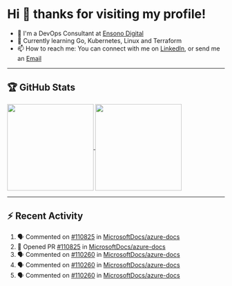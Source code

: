 # Hi 👋 thanks for visiting my profile!

- 💼 I'm a DevOps Consultant at [Ensono Digital](https://www.ensonodigital.com/)
- 🌱 Currently learning Go, Kubernetes, Linux and Terraform
- 📫 How to reach me: You can connect with me on [LinkedIn](https://www.linkedin.com/in/thepaulmacca/), or send me an [Email](mailto:pm@thepaulmacca.com)

---

## :trophy: GitHub Stats

<a href="https://github.com/anuraghazra/github-readme-stats">
  <img height=200 align="center" src="https://github-readme-stats.vercel.app/api?username=thepaulmacca&count_private=true&show_icons=true&theme=dark" />
</a>
<a href="https://github.com/anuraghazra/convoychat">
  <img height=200 align="center" src="https://github-readme-stats.vercel.app/api/top-langs?username=thepaulmacca&layout=compact&langs_count=8&theme=dark&card_width=320" />
</a>

---

## :zap: Recent Activity

<!--START_SECTION:activity-->
1. 🗣 Commented on [#110825](https://github.com/MicrosoftDocs/azure-docs/issues/110825) in [MicrosoftDocs/azure-docs](https://github.com/MicrosoftDocs/azure-docs)
2. 💪 Opened PR [#110825](https://github.com/MicrosoftDocs/azure-docs/pull/110825) in [MicrosoftDocs/azure-docs](https://github.com/MicrosoftDocs/azure-docs)
3. 🗣 Commented on [#110260](https://github.com/MicrosoftDocs/azure-docs/issues/110260) in [MicrosoftDocs/azure-docs](https://github.com/MicrosoftDocs/azure-docs)
4. 🗣 Commented on [#110260](https://github.com/MicrosoftDocs/azure-docs/issues/110260) in [MicrosoftDocs/azure-docs](https://github.com/MicrosoftDocs/azure-docs)
5. 🗣 Commented on [#110260](https://github.com/MicrosoftDocs/azure-docs/issues/110260) in [MicrosoftDocs/azure-docs](https://github.com/MicrosoftDocs/azure-docs)
<!--END_SECTION:activity-->
